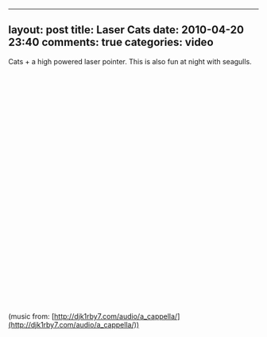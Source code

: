 
---
layout: post
title: Laser Cats
date: 2010-04-20 23:40
comments: true
categories: video
---

Cats + a high powered laser pointer.  This is also fun at night with seagulls.

<object width="625" height="469"><param name="allowfullscreen" value="true" /><param name="allowscriptaccess" value="always" /><param name="movie" value="http://vimeo.com/moogaloop.swf?clip_id=11083388&server=vimeo.com&show_title=0&show_byline=0&show_portrait=0&color=ffffff&fullscreen=1" /><embed src="http://vimeo.com/moogaloop.swf?clip_id=11083388&server=vimeo.com&show_title=0&show_byline=0&show_portrait=0&color=ffffff&fullscreen=1" type="application/x-shockwave-flash" allowfullscreen="true" allowscriptaccess="always" width="625" height="469"></embed></object>

(music from: [http://djk1rby7.com/audio/a_cappella/](http://djk1rby7.com/audio/a_cappella/))


